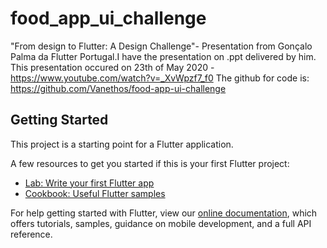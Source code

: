 # food_app_ui_challenge

"From design to Flutter: A Design Challenge"- Presentation from Gonçalo Palma
da Flutter Portugal.I have the presentation on .ppt delivered by him.
This presentation occured on 23th of May 2020 - https://www.youtube.com/watch?v=_XvWpzf7_f0
The github for code is: https://github.com/Vanethos/food-app-ui-challenge


## Getting Started

This project is a starting point for a Flutter application.

A few resources to get you started if this is your first Flutter project:

- [Lab: Write your first Flutter app](https://flutter.dev/docs/get-started/codelab)
- [Cookbook: Useful Flutter samples](https://flutter.dev/docs/cookbook)

For help getting started with Flutter, view our
[online documentation](https://flutter.dev/docs), which offers tutorials,
samples, guidance on mobile development, and a full API reference.

